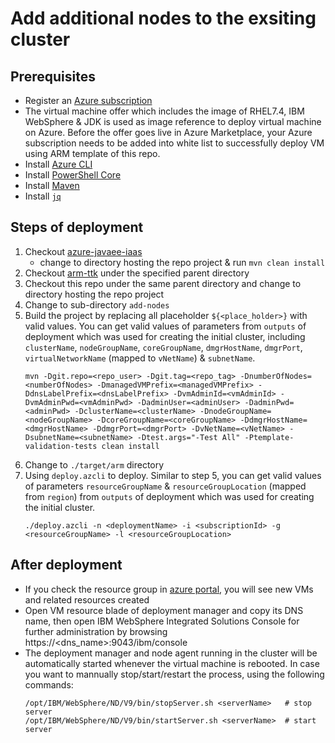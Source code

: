 # Add additional nodes to the exsiting cluster

## Prerequisites
 - Register an [Azure subscription](https://azure.microsoft.com/en-us/)
 - The virtual machine offer which includes the image of RHEL7.4, IBM WebSphere & JDK is used as image reference to deploy virtual machine on Azure. Before the offer goes live in Azure Marketplace, your Azure subscription needs to be added into white list to successfully deploy VM using ARM template of this repo.
 - Install [Azure CLI](https://docs.microsoft.com/cli/azure/install-azure-cli?view=azure-cli-latest)
 - Install [PowerShell Core](https://docs.microsoft.com/powershell/scripting/install/installing-powershell-core-on-linux?view=powershell-7.1)
 - Install [Maven](https://maven.apache.org/download.cgi)
 - Install [`jq`](https://stedolan.github.io/jq/download/)

 ## Steps of deployment
 1. Checkout [azure-javaee-iaas](https://github.com/Azure/azure-javaee-iaas)
    - change to directory hosting the repo project & run `mvn clean install`
 2. Checkout [arm-ttk](https://github.com/Azure/arm-ttk) under the specified parent directory
 3. Checkout this repo under the same parent directory and change to directory hosting the repo project
 4. Change to sub-directory `add-nodes`
 5. Build the project by replacing all placeholder `${<place_holder>}` with valid values. You can get valid values of parameters from `outputs` of deployment which was used for creating the initial cluster, including `clusterName`, `nodeGroupName`, `coreGroupName`, `dmgrHostName`, `dmgrPort`, `virtualNetworkName` (mapped to `vNetName`) & `subnetName`.
    ```
    mvn -Dgit.repo=<repo_user> -Dgit.tag=<repo_tag> -DnumberOfNodes=<numberOfNodes> -DmanagedVMPrefix=<managedVMPrefix> -DdnsLabelPrefix=<dnsLabelPrefix> -DvmAdminId=<vmAdminId> -DvmAdminPwd=<vmAdminPwd> -DadminUser=<adminUser> -DadminPwd=<adminPwd> -DclusterName=<clusterName> -DnodeGroupName=<nodeGroupName> -DcoreGroupName=<coreGroupName> -DdmgrHostName=<dmgrHostName> -DdmgrPort=<dmgrPort> -DvNetName=<vNetName> -DsubnetName=<subnetName> -Dtest.args="-Test All" -Ptemplate-validation-tests clean install
    ```
 6. Change to `./target/arm` directory
 7. Using `deploy.azcli` to deploy. Similar to step 5, you can get valid values of parameters `resourceGroupName` & `resourceGroupLocation` (mapped from `region`) from `outputs` of deployment which was used for creating the initial cluster.
    ```
    ./deploy.azcli -n <deploymentName> -i <subscriptionId> -g <resourceGroupName> -l <resourceGroupLocation>
    ```

## After deployment
- If you check the resource group in [azure portal](https://portal.azure.com/), you will see new VMs and related resources created
- Open VM resource blade of deployment manager and copy its DNS name, then open IBM WebSphere Integrated Solutions Console for further administration by browsing https://<dns_name>:9043/ibm/console
- The deployment manager and node agent running in the cluster will be automatically started whenever the virtual machine is rebooted. In case you want to mannually stop/start/restart the process, using the following commands:
  ```
  /opt/IBM/WebSphere/ND/V9/bin/stopServer.sh <serverName>   # stop server
  /opt/IBM/WebSphere/ND/V9/bin/startServer.sh <serverName>  # start server
  ```
